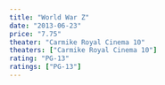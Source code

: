 ```yaml
---
title: "World War Z"
date: "2013-06-23"
price: "7.75"
theater: "Carmike Royal Cinema 10"
theaters: ["Carmike Royal Cinema 10"]
rating: "PG-13"
ratings: ["PG-13"]
---
```

